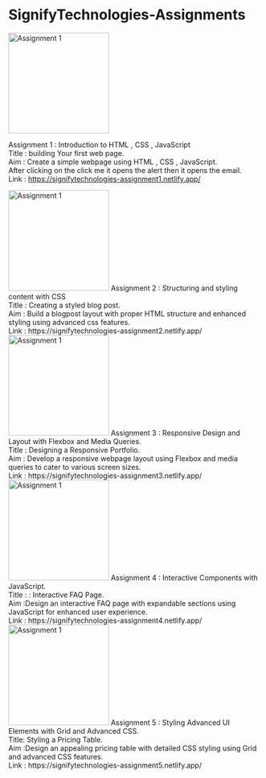 # SignifyTechnologies-Assignments
<img src="https://i.imgur.com/biKqfC9.png" alt="Assignment 1" width="200"/>

Assignment 1 : 
Introduction to HTML , CSS , JavaScript<br> 
Title : building Your first web page.<br>
Aim : Create a simple webpage using HTML , CSS , JavaScript.<br>
    After clicking on the click me it opens the alert then it opens the email. <br>
Link : https://signifytechnologies-assignment1.netlify.app/

<img src="https://i.imgur.com/24ApAHa.png" alt="Assignment 1" width="200"/>
Assignment 2 : 
Structuring and styling content with CSS<br> 
Title : Creating a styled blog post.<br>
Aim : Build a blogpost layout with proper HTML structure and enhanced styling using advanced css features.<br>
Link : https://signifytechnologies-assignment2.netlify.app/

<img src="https://i.imgur.com/ji6XtEm.png" alt="Assignment 1" width="200"/>
Assignment 3 : 
Responsive Design and Layout with Flexbox and Media Queries.<br> 
Title :  Designing a Responsive Portfolio.<br>
Aim : Develop a responsive webpage layout using Flexbox and media queries to cater to
various screen sizes.<br>
Link : https://signifytechnologies-assignment3.netlify.app/

<img src="https://i.imgur.com/ayqDKFI.png" alt="Assignment 1" width="200"/>
Assignment 4 : 
Interactive Components with JavaScript.<br> 
Title : : Interactive FAQ Page.<br>
Aim :Design an interactive FAQ page with expandable sections using JavaScript for
enhanced user experience.<br>
Link : https://signifytechnologies-assignment4.netlify.app/

<img src="https://i.imgur.com/PKpucju.png" alt="Assignment 1" width="200"/>
Assignment 5 : 
Styling Advanced UI Elements with Grid and Advanced CSS.<br> 
Title: Styling a Pricing Table.<br>
Aim :Design an appealing pricing table with detailed CSS styling using Grid and advanced
CSS features.<br>
Link : https://signifytechnologies-assignment5.netlify.app/



